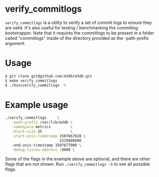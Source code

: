 # verify_commitlogs

`verify_commitlogs` is a utility to verify a set of commit logs to ensure they are valid. It's also useful for testing / benchmarking the commitlog bootstrapper. Note that it requires the commitlogs to be present in a folder called "commitlogs" inside of the directory provided as the -path-prefix argument.

# Usage

```bash
$ git clone git@github.com:m3db/m3db.git
$ make verify_commitlogs
$ ./bin/verify_commitlogs -h
```

# Example usage
```bash
./verify_commitlogs     \
   -path-prefix /var/lib/m3db \
   -namespace metrics         \
   -block-size 2h             \
   -start-unix-timestamp 1507667028 \
                         1519400400
   -end-unix-timestamp 1507677000 \
   -debug-listen-address :8080 \
```

Some of the flags in the example above are optional, and there are other flags
that are not shown. Run `./verify_commitlogs -h` to see all possible flags.